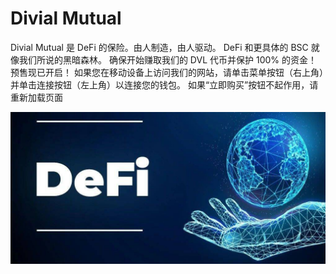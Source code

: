 # Divial Mutual

Divial Mutual 是 DeFi 的保险。由人制造，由人驱动。
DeFi 和更具体的 BSC 就像我们所说的黑暗森林。
确保开始赚取我们的 DVL 代币并保护 100% 的资金！
预售现已开启！
如果您在移动设备上访问我们的网站，请单击菜单按钮（右上角）并单击连接按钮（左上角）以连接您的钱包。
如果“立即购买”按钮不起作用，请重新加载页面

![188fffeb2f784ed283abd47c849b02a9](188fffeb2f784ed283abd47c849b02a9.jpg)
